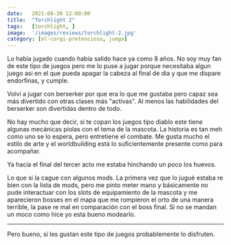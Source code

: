 ```yaml
---
date:   2021-08-30 12:00:00
title:  "Torchlight 2"
tags:   [torchlight, ]
image:  '/images/reviews/torchlight-2.jpg'
category: [el-corgi-pretencioso, juego]
---
```

Lo había jugado cuando había salido hace ya como 8 años. No soy muy fan de este tipo de juegos pero me lo puse a jugar porque necesitaba algun juego asi en el que pueda apagar la cabeza al final de dia y que me dispare endorfinas, y cumple.

Volví a jugar con berserker por que era lo que me gustaba pero capaz sea más divertido con otras clases más "activas". Al menos las habilidades del berserker son divertidas dentro de todo.

No hay mucho que decir, si te copan los juegos tipo diablo este tiene algunas mecánicas piolas con el tema de la mascota. La historia es tan meh como uno se lo espera, pero entretiene el combate. Me gusta mucho el estilo de arte y el worldbuilding está lo suficientemente presente como para acompañar.

Ya hacia el final del tercer acto me estaba hinchando un poco los huevos.

Lo que si la cague con algunos mods. La primera vez que lo jugué estaba re bien con la lista de mods, pero me pinto meter mano y básicamente no pude interactuar con los slots de equipamiento de la mascota y me aparecieron bosses en el mapa que me rompieron el orto de una manera terrible, la pase re mal en comparación con el boss final. Si no se mandan un moco como hice yo esta bueno modearlo.

<hr>

Pero bueno, si les gustan este tipo de juegos probablemente lo disfruten.
